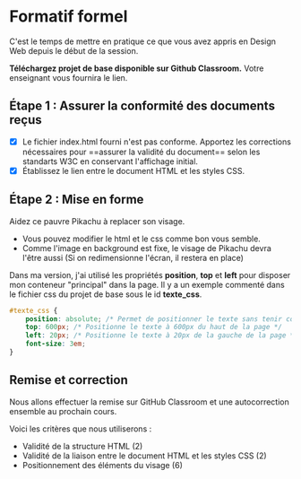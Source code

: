 # Formatif formel

C'est le temps de mettre en pratique ce que vous avez appris en Design Web depuis le début de la session. 

**Téléchargez projet de base disponible sur Github Classroom.** Votre enseignant vous fournira le lien.

## Étape 1 : Assurer la conformité des documents reçus

- [x] Le fichier index.html fourni n'est pas conforme. Apportez les corrections nécessaires pour ==assurer la validité du document== selon les standarts W3C en conservant l'affichage initial. 
- [x] Établissez le lien entre le document HTML et les styles CSS. 

## Étape 2 : Mise en forme

Aidez ce pauvre Pikachu à replacer son visage.

- Vous pouvez modifier le html et le css comme bon vous semble.
- Comme l'image en background est fixe, le visage de Pikachu devra l'être aussi (Si on redimensionne l'écran, il restera en place)

Dans ma version, j'ai utilisé les propriétés **position**, **top** et **left** pour disposer mon conteneur "principal" dans la page. Il y a un exemple commenté dans le fichier css du projet de base sous le id **texte_css**.

``````css
#texte_css {
	position: absolute; /* Permet de positionner le texte sans tenir compte des autres éléments */
	top: 600px; /* Positionne le texte à 600px du haut de la page */
	left: 20px; /* Positionne le texte à 20px de la gauche de la page */
	font-size: 3em;
}
``````

## Remise et correction

Nous allons effectuer la remise sur GitHub Classroom et une autocorrection ensemble au prochain cours.

Voici les critères que nous utiliserons : 

- Validité de la structure HTML (2)
- Validité de la liaison entre le document HTML et les styles CSS (2)
- Positionnement des éléments du visage (6) 
